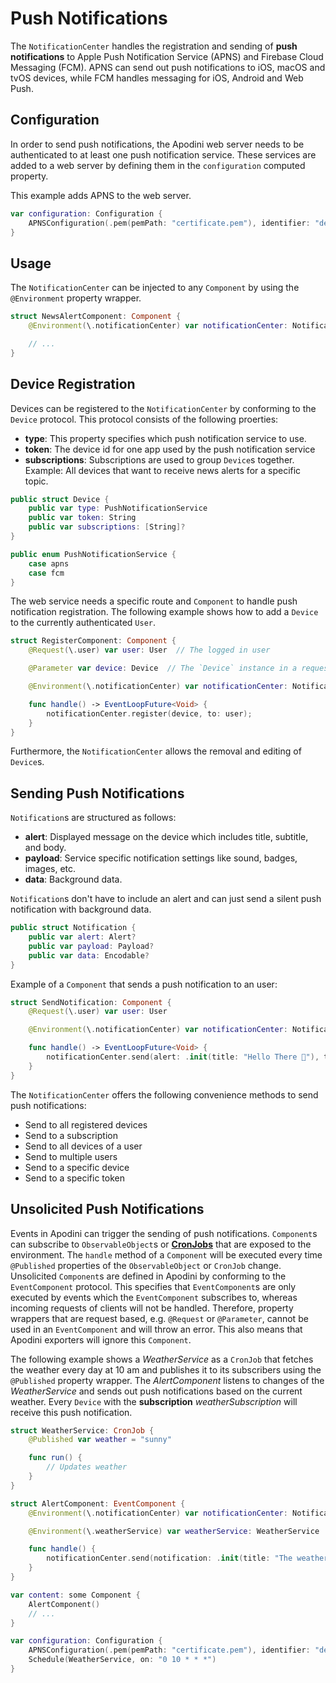 # Push Notifications

The `NotificationCenter` handles the registration and sending of **push notifications** to Apple Push Notification Service (APNS) and Firebase Cloud Messaging (FCM). APNS can send out push notifications to iOS, macOS and tvOS devices, while FCM handles messaging for iOS, Android and Web Push.

## Configuration

In order to send push notifications, the Apodini web server needs to be authenticated to at least one push notification service. These services are added to a web server by defining them in the `configuration` computed property.

This example adds APNS to the web server.

```swift
var configuration: Configuration {
    APNSConfiguration(.pem(pemPath: "certificate.pem"), identifier: "de.tum.in.ase.Example", environment: .sandbox)
}
```

## Usage

The `NotificationCenter` can be injected to any `Component` by using the `@Environment` property wrapper.

```swift
struct NewsAlertComponent: Component {
    @Environment(\.notificationCenter) var notificationCenter: NotificationCener

    // ...
}
```

## Device Registration

Devices can be registered to the `NotificationCenter` by conforming to the `Device` protocol. This protocol consists of the following proerties:

- **type**: This property specifies which push notification service to use.
- **token**: The device id for one app used by the push notification service
- **subscriptions**: Subscriptions are used to group `Device`s together. Example: All devices that want to receive news alerts for a specific topic.

```swift
public struct Device {
    public var type: PushNotificationService
    public var token: String
    public var subscriptions: [String]?
}

public enum PushNotificationService {
    case apns
    case fcm
}
```

The web service needs a specific route and `Component` to handle push notification registration. The following example shows how to add a `Device` to the currently authenticated `User`.

```swift
struct RegisterComponent: Component {
    @Request(\.user) var user: User  // The logged in user

    @Parameter var device: Device  // The `Device` instance in a request body

    @Environment(\.notificationCenter) var notificationCenter: NotificationCener

    func handle() -> EventLoopFuture<Void> {
        notificationCenter.register(device, to: user);
    }
}
```

Furthermore, the `NotificationCenter` allows the removal and editing of `Device`s.

## Sending Push Notifications

`Notification`s are structured as follows:

- **alert**: Displayed message on the device which includes title, subtitle, and body.
- **payload**: Service specific notification settings like sound, badges, images, etc.
- **data**: Background data.

`Notification`s don't have to include an alert and can just send a silent push notification with background data.

```swift
public struct Notification {
    public var alert: Alert?
    public var payload: Payload?
    public var data: Encodable?
}
```

Example of a `Component` that sends a push notification to an user:

```swift
struct SendNotification: Component {
    @Request(\.user) var user: User

    @Environment(\.notificationCenter) var notificationCenter: NotificationCener

    func handle() -> EventLoopFuture<Void> {
        notificationCenter.send(alert: .init(title: "Hello There 👋"), to: user)
    }
}
```

The `NotificationCenter` offers the following convenience methods to send push notifications:

- Send to all registered devices
- Send to a subscription
- Send to all devices of a user
- Send to multiple users
- Send to a specific device
- Send to a specific token

## Unsolicited Push Notifications

Events in Apodini can trigger the sending of push notifications. `Component`s can subscribe to `ObservableObject`s or **[CronJobs](./CronJob.md)** that are exposed to the environment. The `handle` method of a `Component` will be executed every time `@Published` properties of the `ObservableObject` or `CronJob` change. Unsolicited `Component`s are defined in Apodini by conforming to the `EventComponent` protocol. This specifies that `EventComponent`s are only executed by events which the `EventComponent` subscribes to, whereas incoming requests of clients will not be handled. Therefore, property wrappers that are request based, e.g. `@Request` or `@Parameter`, cannot be used in an `EventComponent` and will throw an error. This also means that Apodini exporters will ignore this `Component`.

The following example shows a _WeatherService_ as a `CronJob` that fetches the weather every day at 10 am and publishes it to its subscribers using the `@Published` property wrapper. The _AlertComponent_ listens to changes of the _WeatherService_ and sends out push notifications based on the current weather. Every `Device` with the **subscription** _weatherSubscription_ will receive this push notification.

```swift
struct WeatherService: CronJob {
    @Published var weather = "sunny"

    func run() {
        // Updates weather
    }
}

struct AlertComponent: EventComponent {
    @Environment(\.notificationCenter) var notificationCenter: NotificationCener

    @Environment(\.weatherService) var weatherService: WeatherService

    func handle() {
        notificationCenter.send(notification: .init(title: "The weather today will be \($weatherService.weather)"), to: "weatherSubscription")
    }
}

var content: some Component {
    AlertComponent()
    // ...
}

var configuration: Configuration {
    APNSConfiguration(.pem(pemPath: "certificate.pem"), identifier: "de.tum.in.ase.Example", environment: .sandbox)
    Schedule(WeatherService, on: "0 10 * * *")
}
```
